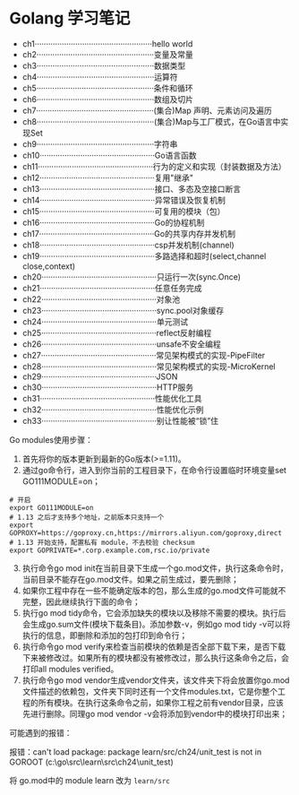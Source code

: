 # Golang 学习笔记 

- ch1····················································hello world
- ch2····················································变量及常量
- ch3····················································数据类型
- ch4····················································运算符
- ch5····················································条件和循环
- ch6····················································数组及切片
- ch7····················································(集合)Map 声明、元素访问及遍历
- ch8····················································(集合)Map与工厂模式，在Go语言中实现Set
- ch9····················································字符串
- ch10···················································Go语言函数
- ch11···················································行为的定义和实现（封装数据及方法）
- ch12···················································复用"继承"
- ch13···················································接口、多态及空接口断言
- ch14···················································异常错误及恢复机制
- ch15···················································可复用的模块（包）
- ch16···················································Go的协程机制
- ch17···················································Go的共享内存并发机制
- ch18···················································csp并发机制(channel)
- ch19···················································多路选择和超时(select,channel close,context)
- ch20···················································只运行一次(sync.Once)
- ch21···················································任意任务完成
- ch22···················································对象池
- ch23···················································sync.pool对象缓存
- ch24···················································单元测试
- ch25···················································reflect反射编程
- ch26···················································unsafe不安全编程
- ch27···················································常见架构模式的实现-PipeFilter
- ch28···················································常见架构模式的实现-MicroKernel
- ch29···················································JSON
- ch30···················································HTTP服务
- ch31···················································性能优化工具
- ch32···················································性能优化示例
- ch33···················································别让性能被“锁”住


Go modules使用步骤：

1. 首先将你的版本更新到最新的Go版本(>=1.11)。
2. 通过go命令行，进入到你当前的工程目录下，在命令行设置临时环境变量set GO111MODULE=on；

```
# 开启
export GO111MODULE=on
# 1.13 之后才支持多个地址，之前版本只支持一个
export GOPROXY=https://goproxy.cn,https://mirrors.aliyun.com/goproxy,direct
# 1.13 开始支持，配置私有 module，不去校验 checksum
export GOPRIVATE=*.corp.example.com,rsc.io/private
```

3. 执行命令go mod init在当前目录下生成一个go.mod文件，执行这条命令时，当前目录不能存在go.mod文件。如果之前生成过，要先删除；
4. 如果你工程中存在一些不能确定版本的包，那么生成的go.mod文件可能就不完整，因此继续执行下面的命令；
5. 执行go mod tidy命令，它会添加缺失的模块以及移除不需要的模块。执行后会生成go.sum文件(模块下载条目)。添加参数-v，例如go mod tidy -v可以将执行的信息，即删除和添加的包打印到命令行；
6. 执行命令go mod verify来检查当前模块的依赖是否全部下载下来，是否下载下来被修改过。如果所有的模块都没有被修改过，那么执行这条命令之后，会打印all modules verified。
7. 执行命令go mod vendor生成vendor文件夹，该文件夹下将会放置你go.mod文件描述的依赖包，文件夹下同时还有一个文件modules.txt，它是你整个工程的所有模块。在执行这条命令之前，如果你工程之前有vendor目录，应该先进行删除。同理go mod vendor -v会将添加到vendor中的模块打印出来；

可能遇到的报错：

报错：can't load package: package learn/src/ch24/unit_test is not in GOROOT (c:\go\src\learn\src\ch24\unit_test)

将 go.mod中的 module learn 改为 `learn/src`



